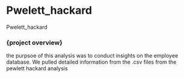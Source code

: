 # Pwelett_hackard
Pwelett_hackard
### {project overview}

the purpsoe of this analysis was to conduct insights on the employee database. We pulled detailed information from the .csv files from the pewlett hackard analysis 
